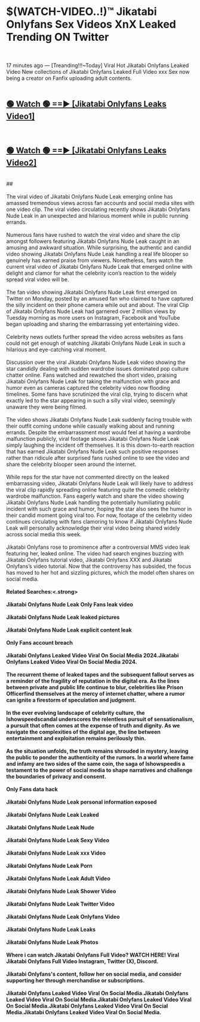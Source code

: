 # $(WATCH-VIDEO..!)™ Jikatabi Onlyfans Sex Videos XnX Leaked Trending ON Twitter<br>
<br>

17 minutes ago — [Treanding!!!~Today] Viral Hot Jikatabi Onlyfans Leaked Video New collections of Jikatabi Onlyfans Leaked Full Video xxx Sex now being a creator on Fanfix uploading adult contents.
<br>
 <br>

##  <a href="https://best2vid.blogspot.com?title=Jikatabi_Onlyfans">🟢 Watch 🟢 ==► [Jikatabi Onlyfans Leaks Video1]</a><br>
  <br>

##  <a href="https://best2vid.blogspot.com?title=Jikatabi_Onlyfans">🟢 Watch 🟢 ==► [Jikatabi Onlyfans Leaks Video2]</a><br>
  <br>
  ##
  <br>
  <br>
The viral video of Jikatabi Onlyfans Nude Leak emerging online has amassed tremendous views across fan accounts and social media sites with one video clip. The viral video circulating recently shows Jikatabi Onlyfans Nude Leak in an unexpected and hilarious moment while in public running errands.
<br><br>
Numerous fans have rushed to watch the viral video and share the clip amongst followers featuring Jikatabi Onlyfans Nude Leak caught in an amusing and awkward situation. While surprising, the authentic and candid video showing Jikatabi Onlyfans Nude Leak handling a real life blooper so genuinely has earned praise from viewers. Nonetheless, fans watch the current viral video of Jikatabi Onlyfans Nude Leak that emerged online with delight and clamor for what the celebrity icon’s reaction to the widely spread viral video will be.
<br><br>
The fan video showing Jikatabi Onlyfans Nude Leak first emerged on Twitter on Monday, posted by an amused fan who claimed to have captured the silly incident on their phone camera while out and about. The viral Clip of Jikatabi Onlyfans Nude Leak had garnered over 2 million views by Tuesday morning as more users on Instagram, Facebook and YouTube began uploading and sharing the embarrassing yet entertaining video.
<br><br>
Celebrity news outlets further spread the video across websites as fans could not get enough of watching Jikatabi Onlyfans Nude Leak in such a hilarious and eye-catching viral moment.
<br><br>
Discussion over the viral Jikatabi Onlyfans Nude Leak video showing the star candidly dealing with sudden wardrobe issues dominated pop culture chatter online. Fans watched and rewatched the short video, praising Jikatabi Onlyfans Nude Leak for taking the malfunction with grace and humor even as cameras captured the celebrity video now flooding timelines. Some fans have scrutinized the viral clip, trying to discern what exactly led to the star appearing in such a silly viral video, seemingly unaware they were being filmed.
<br><br>
The video shows Jikatabi Onlyfans Nude Leak suddenly facing trouble with their outfit coming undone while casually walking about and running errands. Despite the embarrassment most would feel at having a wardrobe malfunction publicly, viral footage shows Jikatabi Onlyfans Nude Leak simply laughing the incident off themselves. It is this down-to-earth reaction that has earned Jikatabi Onlyfans Nude Leak such positive responses rather than ridicule after surprised fans rushed online to see the video and share the celebrity blooper seen around the internet.
<br><br>
While reps for the star have not commented directly on the leaked embarrassing video, Jikatabi Onlyfans Nude Leak will likely have to address the viral clip rapidly spreading online featuring quite the comedic celebrity wardrobe malfunction. Fans eagerly watch and share the video showing Jikatabi Onlyfans Nude Leak handling the potentially humiliating public incident with such grace and humor, hoping the star also sees the humor in their candid moment going viral too. For now, footage of the celebrity video continues circulating with fans clamoring to know if Jikatabi Onlyfans Nude Leak will personally acknowledge their viral video being shared widely across social media this week.
<br><br>
Jikatabi Onlyfans rose to prominence after a controversial MMS video leak featuring her, leaked online. The video had search engines buzzing with Jikatabi Onlyfans tutorial video, Jikatabi Onlyfans XXX and Jikatabi Onlyfans’s video tutorial. Now that the controversy has subsided, the focus has moved to her hot and sizzling pictures, which the model often shares on social media.
<br><br>
<strong>Related Searches:<.strong>
<br><br>
Jikatabi Onlyfans Nude Leak Only Fans leak video
<br><br>
Jikatabi Onlyfans Nude Leak leaked pictures
<br><br>
Jikatabi Onlyfans Nude Leak explicit content leak
<br><br>
Only Fans account breach
<br><br>
Jikatabi Onlyfans Leaked Video Viral On Social Media 2024.Jikatabi Onlyfans Leaked Video Viral On Social Media 2024.
<br><br>
The recurrent theme of leaked tapes and the subsequent fallout serves as a reminder of the fragility of reputation in the digital era. As the lines between private and public life continue to blur, celebrities like Prison Officerfind themselves at the mercy of internet chatter, where a rumor can ignite a firestorm of speculation and judgment.
<br><br>
In the ever evolving landscape of celebrity culture, the Ishowspeedscandal underscores the relentless pursuit of sensationalism, a pursuit that often comes at the expense of truth and dignity. As we navigate the complexities of the digital age, the line between entertainment and exploitation remains perilously thin.
<br><br>
As the situation unfolds, the truth remains shrouded in mystery, leaving the public to ponder the authenticity of the rumors. In a world where fame and infamy are two sides of the same coin, the saga of Ishowspeedis a testament to the power of social media to shape narratives and challenge the boundaries of privacy and consent.
<br><br>
Only Fans data hack
<br><br>
Jikatabi Onlyfans Nude Leak personal information exposed
<br><br>
Jikatabi Onlyfans Nude Leak Leaked
<br><br>
Jikatabi Onlyfans Nude Leak Nude
<br><br>
Jikatabi Onlyfans Nude Leak Sexy Video
<br><br>
Jikatabi Onlyfans Nude Leak xxx Video
<br><br>
Jikatabi Onlyfans Nude Leak Porn
<br><br>
Jikatabi Onlyfans Nude Leak Adult Video
<br><br>
Jikatabi Onlyfans Nude Leak Shower Video
<br><br>
Jikatabi Onlyfans Nude Leak Twitter Video
<br><br>
Jikatabi Onlyfans Nude Leak Onlyfans Video
<br><br>
Jikatabi Onlyfans Nude Leak Leaks
<br><br>
Jikatabi Onlyfans Nude Leak Photos
<br><br>
Where i can watch Jikatabi Onlyfans Full Video? WATCH HERE! Viral Jikatabi Onlyfans Full Video Instagram, Twitter (X), Discord.
<br><br>
Jikatabi Onlyfans's content, follow her on social media, and consider supporting her through merchandise or subscriptions.
<br><br>
Jikatabi Onlyfans Leaked Video Viral On Social Media.Jikatabi Onlyfans Leaked Video Viral On Social Media.Jikatabi Onlyfans Leaked Video Viral On Social Media.Jikatabi Onlyfans Leaked Video Viral On Social Media.Jikatabi Onlyfans Leaked Video Viral On Social Media.